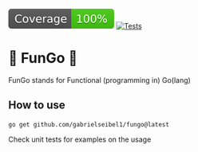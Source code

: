 ![Coverage](https://raw.githubusercontent.com/gabrielseibel1/fungo/badges/.badges/main/coverage.svg)
[![Tests](https://github.com/gabrielseibel1/fungo/actions/workflows/tests.yaml/badge.svg)](https://github.com/gabrielseibel1/fungo/actions/workflows/tests.yaml)

# 🍄 FunGo 🍄
FunGo stands for Functional (programming in) Go(lang)

## How to use

```shell
go get github.com/gabrielseibel1/fungo@latest
```

Check unit tests for examples on the usage